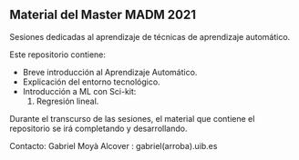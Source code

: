Material del Master MADM 2021
------------------------
Sesiones dedicadas al aprendizaje de técnicas de aprendizaje automático.

Este repositorio contiene: 

* Breve introducción al Aprendizaje Automático.
* Explicación del entorno tecnológico.
* Introducción a ML con Sci-kit:
  1. Regresión lineal.


Durante el transcurso de las sesiones, el material que contiene el repositorio
se irá completando y desarrollando.

Contacto:
    Gabriel Moyà Alcover : gabriel(arroba).uib.es


